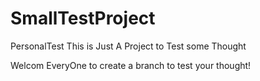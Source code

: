 # SmallTestProject
PersonalTest
This is Just A Project to Test some Thought

Welcom EveryOne to create a branch to test your thought!
